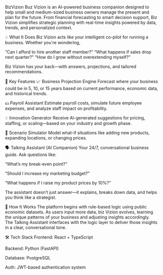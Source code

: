 BizVizion
Buz Vizion is an AI-powered business companion designed to help small and medium-sized business owners manage the present and plan for the future. From financial forecasting to smart decision support, Biz Vizion simplifies strategic planning with real-time insights powered by data, trends, and personalized context.

💡 What It Does
Biz Vizion acts like your intelligent co-pilot for running a business. Whether you're wondering,

“Can I afford to hire another staff member?”
“What happens if sales drop next quarter?”
“How do I grow without overextending myself?”

Biz Vizion has your back—with answers, projections, and tailored recommendations.

🔑 Key Features
📈 Business Projection Engine
Forecast where your business could be in 5, 10, or 15 years based on current performance, economic data, and historical trends.

💵 Payroll Assistant
Estimate payroll costs, simulate future employee expenses, and analyze staff impact on profitability.

💡 Innovation Generator
Receive AI-generated suggestions for pricing, staffing, or scaling—based on your industry and growth phase.

🧠 Scenario Simulator
Model what-if situations like adding new products, expanding locations, or changing prices.

🗣 Talking Assistant (AI Companion)
Your 24/7, conversational business guide. Ask questions like:

“What’s my break-even point?”

“Should I increase my marketing budget?”

“What happens if I raise my product prices by 10%?”

The assistant doesn’t just answer—it explains, breaks down data, and helps you think like a strategist.

🧠 How It Works
The platform begins with rule-based logic using public economic datasets. As users input more data, biz Vizion evolves, learning the unique patterns of your business and adjusting insights accordingly. The Talking Assistant interfaces with the logic layer to deliver those insights in a clear, conversational tone.

🛠 Tech Stack
Frontend: React + TypeScript

Backend: Python (FastAPI)

Database: PostgreSQL

Auth: JWT-based authentication system
